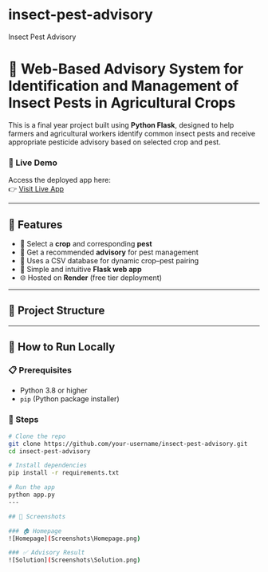 # insect-pest-advisory
Insect Pest Advisory
# 🌾 Web-Based Advisory System for Identification and Management of Insect Pests in Agricultural Crops

This is a final year project built using **Python Flask**, designed to help farmers and agricultural workers identify common insect pests and receive appropriate pesticide advisory based on selected crop and pest.

### 🔗 Live Demo
Access the deployed app here:  
👉  [Visit Live App](https://insect-pest-advisory.onrender.com)


---

## 📌 Features

- 🚜 Select a **crop** and corresponding **pest**
- 🐛 Get a recommended **advisory** for pest management
- 📂 Uses a CSV database for dynamic crop–pest pairing
- 🧠 Simple and intuitive **Flask web app**
- 🌐 Hosted on **Render** (free tier deployment)

---

## 📁 Project Structure


---

## 🚀 How to Run Locally

### 📋 Prerequisites
- Python 3.8 or higher
- `pip` (Python package installer)

### 🧪 Steps

```bash
# Clone the repo
git clone https://github.com/your-username/insect-pest-advisory.git
cd insect-pest-advisory

# Install dependencies
pip install -r requirements.txt

# Run the app
python app.py
---

## 📸 Screenshots

### 🏠 Homepage
![Homepage](Screenshots\Homepage.png)

### ✅ Advisory Result
![Solution](Screenshots\Solution.png)
